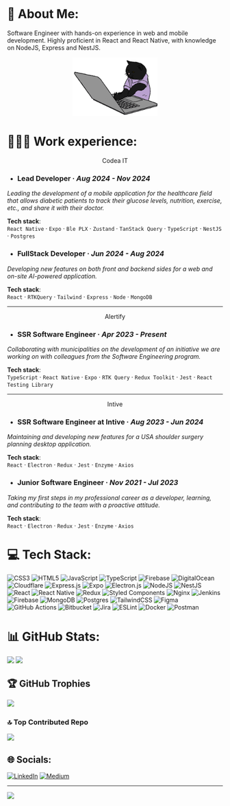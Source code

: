 # 💫 About Me:
Software Engineer with hands-on experience in web and mobile development. Highly proficient in React and React Native, with knowledge on NodeJS, Express and NestJS.

<p align="center">
  <img src="./cat-coding.gif" alt="compu" width="200" style="max-width: 200px; height: auto;"/>
</p>

# 👨🏻‍💻 Work experience:
<p align="center">Codea IT</p>

- ### Lead Developer · *Aug 2024 - Nov 2024*

*Leading the development of a mobile application for the healthcare field that allows diabetic patients to track their glucose levels, nutrition, exercise, etc., and share it with their doctor.*

**Tech stack**:  
`React Native` · `Expo` · `Ble PLX` · `Zustand` · `TanStack Query` · `TypeScript` · `NestJS` · `Postgres`


- ### FullStack Developer · *Jun 2024 - Aug 2024*

*Developing new features on both front and backend sides for a web and on-site AI-powered application.*

**Tech stack**:  
`React` · `RTKQuery` · `Tailwind` · `Express` · `Node` · `MongoDB`

---
<p align="center">Alertify</p>

- ### SSR Software Engineer · *Apr 2023 - Present*

*Collaborating with municipalities on the development of an initiative we are working on with colleagues from the Software Engineering program.*

**Tech stack**:  
`TypeScript` · `React Native` · `Expo` · `RTK Query` · `Redux Toolkit` · `Jest` · `React Testing Library`

---
<p align="center">Intive</p>

- ### SSR Software Engineer at Intive · *Aug 2023 - Jun 2024*

*Maintaining and developing new features for a USA shoulder surgery planning desktop application.*

**Tech stack**:  
`React` · `Electron` · `Redux` · `Jest` · `Enzyme` · `Axios`

- ### Junior Software Engineer · *Nov 2021 - Jul 2023*

*Taking my first steps in my professional career as a developer, learning, and contributing to the team with a proactive attitude.*

**Tech stack**:  
`React` · `Electron` · `Redux` · `Jest` · `Enzyme` · `Axios`

# 💻 Tech Stack:
![CSS3](https://img.shields.io/badge/css3-%231572B6.svg?style=flat&logo=css3&logoColor=white) ![HTML5](https://img.shields.io/badge/html5-%23E34F26.svg?style=flat&logo=html5&logoColor=white) ![JavaScript](https://img.shields.io/badge/javascript-%23323330.svg?style=flat&logo=javascript&logoColor=%23F7DF1E) ![TypeScript](https://img.shields.io/badge/typescript-%23007ACC.svg?style=flat&logo=typescript&logoColor=white) ![Firebase](https://img.shields.io/badge/firebase-%23039BE5.svg?style=flat&logo=firebase) ![DigitalOcean](https://img.shields.io/badge/DigitalOcean-%230167ff.svg?style=flat&logo=digitalOcean&logoColor=white) ![Cloudflare](https://img.shields.io/badge/Cloudflare-F38020?style=flat&logo=Cloudflare&logoColor=white) ![Express.js](https://img.shields.io/badge/express.js-%23404d59.svg?style=flat&logo=express&logoColor=%2361DAFB) ![Expo](https://img.shields.io/badge/expo-1C1E24?style=flat&logo=expo&logoColor=#D04A37) ![Electron.js](https://img.shields.io/badge/Electron-191970?style=flat&logo=Electron&logoColor=white) ![NodeJS](https://img.shields.io/badge/node.js-6DA55F?style=flat&logo=node.js&logoColor=white) ![NestJS](https://img.shields.io/badge/nestjs-%23E0234E.svg?style=flat&logo=nestjs&logoColor=white) ![React](https://img.shields.io/badge/react-%2320232a.svg?style=flat&logo=react&logoColor=%2361DAFB) ![React Native](https://img.shields.io/badge/react_native-%2320232a.svg?style=flat&logo=react&logoColor=%2361DAFB) ![Redux](https://img.shields.io/badge/redux-%23593d88.svg?style=flat&logo=redux&logoColor=white) ![Styled Components](https://img.shields.io/badge/styled--components-DB7093?style=flat&logo=styled-components&logoColor=white) ![Nginx](https://img.shields.io/badge/nginx-%23009639.svg?style=flat&logo=nginx&logoColor=white) ![Jenkins](https://img.shields.io/badge/jenkins-%232C5263.svg?style=flat&logo=jenkins&logoColor=white) ![Firebase](https://img.shields.io/badge/firebase-a08021?style=flat&logo=firebase&logoColor=ffcd34) ![MongoDB](https://img.shields.io/badge/MongoDB-%234ea94b.svg?style=flat&logo=mongodb&logoColor=white) ![Postgres](https://img.shields.io/badge/postgres-%23316192.svg?style=flat&logo=postgresql&logoColor=white) ![TailwindCSS](https://img.shields.io/badge/tailwindcss-%2338B2AC.svg?style=flat&logo=tailwind-css&logoColor=white) ![Figma](https://img.shields.io/badge/figma-%23F24E1E.svg?style=flat&logo=figma&logoColor=white) ![GitHub Actions](https://img.shields.io/badge/github%20actions-%232671E5.svg?style=flat&logo=githubactions&logoColor=white) ![Bitbucket](https://img.shields.io/badge/bitbucket-%230047B3.svg?style=flat&logo=bitbucket&logoColor=white) ![Jira](https://img.shields.io/badge/jira-%230A0FFF.svg?style=flat&logo=jira&logoColor=white) ![ESLint](https://img.shields.io/badge/ESLint-4B3263?style=flat&logo=eslint&logoColor=white) ![Docker](https://img.shields.io/badge/docker-%230db7ed.svg?style=flat&logo=docker&logoColor=white) ![Postman](https://img.shields.io/badge/Postman-FF6C37?style=flat&logo=postman&logoColor=white)

# 📊 GitHub Stats:
![](https://github-readme-streak-stats.herokuapp.com/?user=SantiTabbach&theme=dracula&hide_border=false)
![](https://github-readme-stats.vercel.app/api/top-langs/?username=SantiTabbach&theme=dracula&hide_border=false&include_all_commits=false&count_private=true&layout=compact)

## 🏆 GitHub Trophies
![](https://github-profile-trophy.vercel.app/?username=SantiTabbach&theme=radical&no-frame=false&no-bg=true&margin-w=4)

### 🔝 Top Contributed Repo
![](https://github-contributor-stats.vercel.app/api?username=SantiTabbach&limit=5&theme=radical&combine_all_yearly_contributions=true)

## 🌐 Socials:
[![LinkedIn](https://img.shields.io/badge/LinkedIn-%230077B5.svg?logo=linkedin&logoColor=white)](https://www.linkedin.com/in/santiago-tabbach/) [![Medium](https://img.shields.io/badge/Medium-12100E?logo=medium&logoColor=white)](https://medium.com/@santitabbach) 

---
[![](https://visitcount.itsvg.in/api?id=SantiTabbach&icon=2&color=5)](https://visitcount.itsvg.in)

<!-- Proudly created with GPRM ( https://gprm.itsvg.in ) -->
